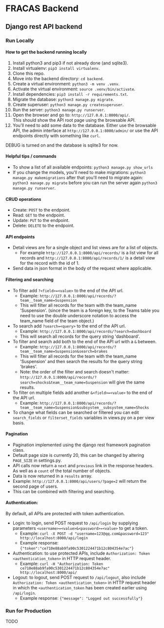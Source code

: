 
# FRACAS Backend

## Django rest API backend

### Run Locally

#### How to get the backend running locally

1. Install python3 and pip3 if not already done (and sqlite3).
2. Install virtualenv: `pip3 install virtualenv`.
3. Clone this repo.
4. Move into the backend directory: `cd backend`.
5. Create a virtual environment: `python3 -m venv .venv`.
6. Activate the virtual environment: `source .venv/bin/activate`.
7. Install dependencies: `pip3 install -r requirements.txt`.
8. Migrate the database: `python3 manage.py migrate`.
9. Create superuser: `python3 manage.py createsuperuser`.
10. Run the server: `python3 manage.py runserver`.
11. Open the browser and go to: `http://127.0.0.1:8000/api/`.  
    This should show the API root page using the browsable API.
12. You'll need to add some data to the database. Either use the browsable API, the admin interface at `http://127.0.0.1:8000/admin/` or use the API endpoints directly with something like `curl`.

DEBUG is turned on and the database is sqlite3 for now.

#### Helpful tips / commands

* To show a list of all available endpoints: `python3 manage.py show_urls`
* If you change the models, you'll need to make migrations: `python3 manage.py makemigrations` after that you'll need to migrate again: `python3 manage.py migrate` before you can run the server again `python3 manage.py runserver`.

#### CRUD operations

* Create: `POST` to the endpoint.
* Read: `GET` to the endpoint.
* Update: `PUT` to the endpoint.
* Delete: `DELETE` to the endpoint.

#### API endpoints

* Detail views are for a single object and list views are for a list of objects.
  * For example `http://127.0.0.1:8000/api/records/` is a list view for all records and `http://127.0.0.1:8000/api/records/1/` is a detail view for the record with the id of 1.
* Send data in json format in the body of the request where applicable.

#### Filtering and searching

* To filter add `?<field>=<value>` to the end of the API url.
  * Example: `http://127.0.0.1:8000/api/records/?team__team_name=Suspension`
  * This will filter all records for the team with the team_name 'Suspension'. (since the team is a foreign key, to the Teams table you need to use the double underscore notation to access the team_name field of the team object.)
* To search add `?search=<query>` to the end of the API url.
  * Example: `http://127.0.0.1:8000/api/records/?search=dashboard`  
  * This will search all records for the query string 'dashboard'.
* To filter and search add both to the end of the API url with a `&` between.
  * Example: `http://127.0.0.1:8000/api/records/?team__team_name=Suspension&search=brakes`
  * This will filter all records for the team with the team_name 'Suspension' and then search the results for the query string 'brakes'.
  * Note: the order of the filter and search doesn't matter: `http://127.0.0.1:8000/api/records/?search=shocks&team__team_name=Suspension` will give the same results.
* To filter on multiple fields add another `&<field>=<value>` to the end of the API url.
  * Example: `http://127.0.0.1:8000/api/records/?team__team_name=Suspension&subsystem__subsystem_name=Shocks`
* To change what fields can be searched or filtered you can edit `search_fields` or `filterset_fields` variables in views.py on a per view basis.

#### Pagination

* Pagination implemented using the django rest framework pagination class.
* Default page size is currently 20, this can be changed by altering `PAGE_SIZE` in settings.py.
* API calls now return a `next` and `previous` link in the response headers. As well as a `count` of the total number of objects.
* Data is now returned in a `results` array.
* Example: `http://127.0.0.1:8000/api/users/?page=2` will return the second page of users.
* This can be combined with filtering and searching.

#### Authentication:
By default, all APIs are protected with token authentication.

* Login: to login, send POST request to `/api/login` by supplying parameters `<username>=<value>&<password>=<value>` to get a token.
  * Example: `curl -X POST -d "username=123@qq.com&password=123" http://localhost:8000/api/login`
  * Example response: `{"token":"ce710e88ab9fa90c5301224471b12c804354e7ac"}`
* Authentication: to use protected APIs, include `Authorization: Token <authentication_token>` in HTTP request header.
  * Example: `curl -H "Authorization: Token ce710e88ab9fa90c5301224471b12c804354e7ac" http://localhost:8000/api/`
* Logout: to logout, send POST request to `/api/logout`, also include `Authorization: Token <authentication_token>` in HTTP request header in which the `<authentication_token` has been created earlier using `/api/login`.
  * Example response: `{"message": "Logged out successfully"}`

### Run for Production

TODO
